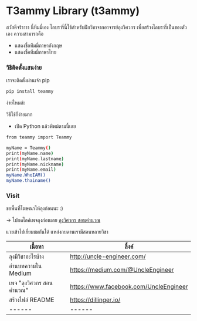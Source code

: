 # T3ammy Library (t3ammy)

สวัสดีจร้าาาา นี่ทีมมี่เอง ไลบรารี่นี้ใช้สำหรับฝึกวิชาจากอาจารย์ลุงวิศวกร เพื่อสร้างไลบรารี่เป็นของตัวเอง  ความสามารถคือ

  - แสดงชื่อทีมมี่ภาษาอังกฤษ 
  - แสดงชื่อทีมมี่ภาษาไทย


### วิธีติดตั้งแสนง่าย


เราจะติดตั้งผ่านเจ้า pip

```sh
pip install teammy
```

ง่ายไหมล่ะ

วิธีใช้ก็ง่ายมาก
- เปิด Python แล้วพิพม์ตามนี้เลย

```sh
from teammy import Teammy

myName = Teammy()
print(myName.name)
print(myName.lastname)
print(myName.nickname)
print(myName.email)
myName.WhoIAM()
myName.thainame()
```

### Visit

ขอพื้นที่โฆษณาให้ลุงก่อนนะ :)

-> ไปกดไลค์เพจลุงก่อนเลย  [ลุงวิศวกร สอนคำนวณ](https://www.facebook.com/UncleEngineer) 

แวะเข้าไปเยี่ยมชมกันได้ แหล่งกบดานเรามีสอนหลายวิชา

| เนื้อหา | ลิ้งค์ |
| ------ | ------ |
| ลุงมีวิชาอะไรบ้าง |http://uncle-engineer.com/ |
| อ่านบทความใน Medium  | https://medium.com/@UncleEngineer |
| เพจ "ลุงวิศวกร สอนคำนวณ"  | https://www.facebook.com/UncleEngineer |
| สร้างไฟล์ README  | https://dillinger.io/ |
| ------ | ------ |
